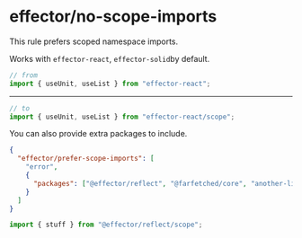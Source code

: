 # effector/no-scope-imports

This rule prefers scoped namespace imports.

Works with `effector-react`, `effector-solid`by default.

```js
// from
import { useUnit, useList } from "effector-react";
```

---

```js
// to
import { useUnit, useList } from "effector-react/scope";
```

You can also provide extra packages to include.

```json
{
  "effector/prefer-scope-imports": [
    "error",
    {
      "packages": ["@effector/reflect", "@farfetched/core", "another-lib"]
    }
  ]
}
```

```js
import { stuff } from "@effector/reflect/scope";
```
